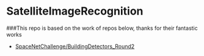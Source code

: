 # SatelliteImageRecognition

###This repo is based on the work of repos below, thanks for their fantastic works

* [SpaceNetChallenge/BuildingDetectors_Round2](https://github.com/SpaceNetChallenge/BuildingDetectors_Round2)